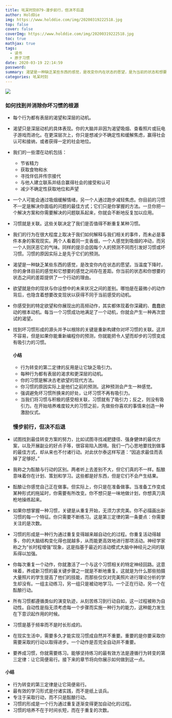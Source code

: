 ```yaml
---
title: 吼呆时刻079-漫步前行，但决不后退
author: HoldDie
img: https://www.holddie.com/img/20200319222518.jpg
top: false
cover: false
coverImg: https://www.holddie.com/img/20200319222518.jpg
toc: true
mathjax: true
tags:
  - 读书
  - 原子习惯
date: 2020-03-19 22:14:59
password:
summary: 渴望是一种缺乏某些东西的感觉，是改变你内在状态的愿望，是为当前的状态和想要的状态之间的差距提供了一个行动的理由。
categories: 吼呆时刻
---
```


![](https://www.holddie.com/img/20200319222518.jpg)

### 如何找到并消除你坏习惯的根源

- 每个行为都有表层的渴望和深层的动机。

- 渴望只是深层动机的具体表现。你的大脑并非因为渴望吸烟、查看照片或玩电子游戏而进化。在更深层次上，你只是想减少不确定性和缓解焦虑，赢得社会认可和接纳，或者获得一定的社会地位。

- 我们的一些潜在动机包括：

  - 节省精力
  - 获取食物和水
  - 寻找伴侣并传宗接代
  - 与他人建立联系并结合赢得社会的接受和认可
  - 减少不确定性获取地位和声望

- 一个人可能会通过吸烟缓解情绪，另一个人通过跑步减轻焦虑。你目前的习惯不一定是解决你面临的问题的最佳方式；它们只是你掌握的方法。一旦你把一个解决方案和你需要解决的问题联系起来，你就会不断地反复加以应用。

- 习惯就是关联。这些关联决定了我们是否值得不断重复某种习惯。

- 我们的行为在很大程度上取决于我们如何解释与我们相关的事件，而未必是事件本身的客观现实。两个人看着同一支香烟，一个人感觉到吸烟的冲动，而另一个人则厌恶它的气味。同样的提示会因每个人的预测不同而引发好习惯或坏习惯。习惯的原因实际上是先于它们的预测。

- 渴望是一种缺乏某些东西的感觉，是改变你内在状态的愿望。当温度下降时，你的身体目前的感觉和它想要的感觉之间存在差距。你当前的状态和你想要的状态之间的差距提供了一个行动的理由。

- 欲望就是你的现状与你设想中的未来状况之间的差别。哪怕是在最微小的动作背后，也隐含着想要改变现状以获得不同于当前感受的动机。

- 你感受到的特定欲望和你展现出的高频动作，其实都体现着你深藏的、蠢蠢欲动的根本动机。每当一个习惯成功地满足了一个动机，你就会产生一种再次尝试的渴望。

- 找到坏习惯形成的源头并予以根除的关键是重新构建你对坏习惯的关联。这并不容易，但是如果你能重新编程你的预测，你就能把令人望而却步的习惯变成有吸引力的习惯。

  #### 小结

  - 行为转变的第二定律的反用是让它缺乏吸引力。
  - 每种行为都有表层的渴求和更深层的动机。
  - 你的习惯是解决古老欲望的现代方法。
  - 你习惯的原因实际上是他们之前的预测。这种预测会产生一种感觉。
  - 强调避免坏习惯所换来的好处，让坏习惯不再有吸引力。
  - 当我们将习惯与积极的感受相关联，习惯就有了吸引力；反之，则没有吸引力。在开始培养难度较大的习惯之前，先做些你喜欢的事情来创造一种激励仪式。

  

  

  ### 慢步前行，但决不后退

- 试图找到最佳转变方案的努力，比如试图寻找减肥捷径、强身健体的最优方案，以及开展副业的好点子等，很容易陷入困境。我们一门心思地要找到做事的最佳方式，却从来也不付诸行动。对此伏尔泰这样写道：“因追求最佳而丢掉了足够好。”

- 我称之为酝酿与行动的区别。两者听上去差别不大，但它们真的不一样。酝酿意味着你在计划、策划和学习。这些都是好东西，但是它们不会产生结果。

- 酝酿让你感觉自己正在做事。但实际上，你只是在准备做事。当准备工作变成某种形式的拖延时，你需要有所改变。你不想只是一味地做计划，你想真刀真枪地操练起来。

- 如果你想掌握一种习惯，关键是从重复开始，无须力求完美。你不必描画出新习惯的每一个特征。你只需要不断练习。这是第三定律的第一条要点：你需要关注的是次数。

- 习惯的形成是一种行为通过重复变得越来越自动化的过程。你重复活动得越多，你的大脑结构变化得也就越多，从而能更高效地进行那项活动。神经学家称之为“长时程增强”现象，这是指基于最近的活动模式大脑中神经元之间的联系得以加强。

- 你每次重复一个动作，你就激活了一个与这个习惯相关的特定神经回路。这意味着，养成新习惯的最关键步骤之一就是不断地重复。这就是为什么那些拍摄大量照片的学生提高了他们的技能，而那些仅仅对完美照片进行理论分析的学生却没有。一组主动练习，另一组只是被动地学习。一个正在行动，另一个在酝酿行动。

- 所有习惯都遵循类似的演变轨迹，从刻苦练习到行动自如，这一过程被称为自动性。自动性是指无须考虑每一个步骤而实施一种行为的能力，这种能力发生在下意识起作用的时候。

- 习惯是基于频率而不是时长形成的。

- 在现实生活中，需要多久才能实现习惯成自然并不重要。重要的是你要采取你需要采取的行动以取得进步。一个动作是否完全自动并不重要。

- 要养成习惯，你就需要练习。能够坚持练习的最有效方法是遵循行为转变的第三定律：让它简便易行。接下来的章节将向你展示如何做到这一点。

#### 小结

- 行为转变的第三定律是让它简便易行。
- 最有效的学习形式是付诸实践，而不是纸上谈兵。
- 专注于采取行动，而不只是酝酿行动。
- 习惯的形成是一个行为通过重复逐渐变得更加自动化的过程。
- 习惯的培养不在于时间长短，而在于重复的次数。